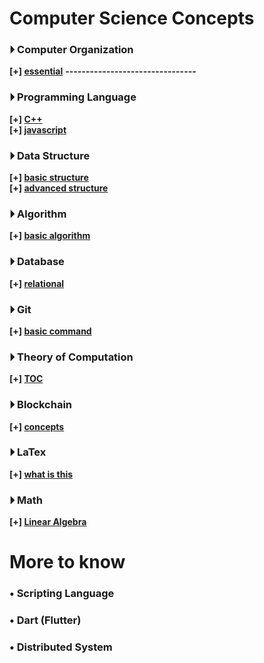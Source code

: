 
# Computer Science Concepts


### &#x23f5; Computer Organization 
**[+] [essential](./fundamental/Computer_Organization.md)**
**--------------------------------**

### &#x23f5; Programming Language
**[+] [C++](./programming_language/conceptC++.md)**
<br>
**[+] [javascript](./programming_language/JS)**

### &#x23f5; Data Structure 
**[+] [basic structure](./data_structure/dataStructureBasic.md)**
<br>
**[+] [advanced structure](./data_structure/dataStructureAdvanced.md)**

### &#x23f5; Algorithm 
**[+] [basic algorithm](./algorithm)**

### &#x23f5; Database 
**[+] [relational](./database/relationalDatabase.md)**

### &#x23f5; Git 
**[+] [basic command](./fundamental/Git.md)**

### &#x23f5; Theory of Computation 
**[+] [TOC](./fundamental/TOC.md)**

### &#x23f5; Blockchain 
**[+] [concepts](./blockchain/blockchain-concept.md)**

### &#x23f5; LaTex 
**[+] [what is this](./LaTex/LaTex.md)**

### &#x23f5; Math
**[+] [Linear Algebra](./Math/linearAlgebra.md)**



# More to know

### • Scripting Language

### • Dart (Flutter)

### • Distributed System
